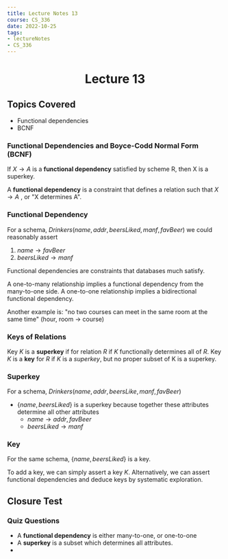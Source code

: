 ```yaml
---
title: Lecture Notes 13
course: CS_336
date: 2022-10-25
tags: 
- lectureNotes
- CS_336
---
```


<center><h1>Lecture 13</h1></center>

## Topics Covered
- Functional dependencies
- BCNF

### Functional Dependencies and Boyce-Codd Normal Form (BCNF)
If $X \rightarrow A$ is a **functional dependency** satisfied by scheme R, then X is a superkey.

A **functional dependency** is a constraint that defines a relation such that $X \rightarrow A$ , or "X determines A".

### Functional Dependency
For a schema, $Drinkers(name, addr, beersLiked, manf, favBeer)$ we could reasonably assert
1. $name \rightarrow favBeer$
2. $beersLiked \rightarrow manf$

Functional dependencies are constraints that databases much satisfy.

A one-to-many relationship implies a functional dependency from the many-to-one side.
A one-to-one relationship implies a bidirectional functional dependency.

Another example is: "no two courses can meet in the same room at the same time" (hour, room -> course)

### Keys of Relations
Key $K$ is a **superkey** if for relation $R$ if $K$ functionally determines all of $R$.
Key $K$ is a **key** for $R$ if $K$ is a *superkey*, but no proper subset of K is a superkey.

### Superkey
For a schema, $Drinkers(name, addr, beersLike, manf, favBeer)$
- $\{name, beersLiked\}$ is a superkey because together these attributes determine all other attributes
	- $name \rightarrow addr, favBeer$
	- $beersLiked \rightarrow manf$

### Key
For the same schema, $\{name, beersLiked\}$ is a key.

To add a key, we can simply assert a key $K$. Alternatively, we can assert functional dependencies and deduce keys by systematic exploration.

## Closure Test


### Quiz Questions
- A **functional dependency** is either many-to-one, or one-to-one
- A **superkey** is a subset which determines all attributes.
- 
